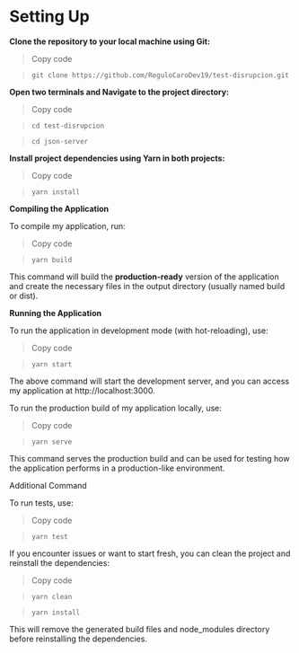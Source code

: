
# Setting Up

**Clone the repository to your local machine using Git:**

> Copy code

> `git clone https://github.com/ReguloCaroDev19/test-disrupcion.git`

**Open two terminals and Navigate to the project directory:**


>Copy code

> `cd test-disrupcion`

> `cd json-server`

**Install project dependencies using Yarn in both projects:**


> Copy code

> `yarn install`

**Compiling the Application**

To compile my application, run:

>Copy code

> `yarn build`

This command will build the **production-ready** version of the application and create the necessary files in the output directory (usually named build or dist).

  

**Running the Application**

To run the application in development mode (with hot-reloading), use:

>Copy code

> `yarn start`

The above command will start the development server, and you can access my application at http://localhost:3000.

  

To run the production build of my application locally, use:

>Copy code

> `yarn serve`

This command serves the production build and can be used for testing how the application performs in a production-like environment.

  

Additional Command

To run tests, use:

>Copy code

> `yarn test`

If you encounter issues or want to start fresh, you can clean the project and reinstall the dependencies:

>Copy code

> `yarn clean`

> `yarn install`

This will remove the generated build files and node_modules directory before reinstalling the dependencies.
